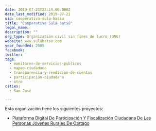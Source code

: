 ```yaml
---
date: 2019-07-21T23:14:06.000Z
date_last_modified: 2019-07-21
uid: cooperativa-sula-batsu
title: "Cooperativa Sulá Batsú"
legal_name: 
description: ""
org_type: Organización civil sin fines de lucro (ONG)
website: www.sulabatsu.com
year_founded: 2005
facebook: 
twitter: 
tags:
  - monitoreo-de-servicios-publicos
  - mapeo-ciudadano
  - transparencia-y-rendicion-de-cuentas
  - participación-ciudadana
  - otro
cities: 
  - San José

---
```


Esta organización tiene los siguientes proyectos:

- [Plataforma Digital De Participación Y Fiscalización Ciudadana De Las Personas Jóvenes Rurales De Cartago](/proyectos/plataforma-digital-de-participacion-y-fiscalizacion-ciudadana-de-las-personas-jovenes-rurales-de-cartago)
